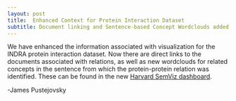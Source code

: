 ```yaml
---
layout: post
title:  Enhanced Context for Protein Interaction Dataset
subtitle: Document linking and Sentence-based Concept Wordclouds added to Harvard PPI 
---
```

We have enhanced the information associated with visualization for the INDRA protein interaction dataset. Now there are
direct links to the documents associated with relations, as well as new wordclouds for related concepts in the sentence from which the protein-protein relation was identified. These can be found in the new 
[Harvard SemViz dashboard](http://morbius.cs-i.brandeis.edu:23762/goto/7ae32959c9cfbc0c1ef2d4dffcf0f82b).

-James Pustejovsky

